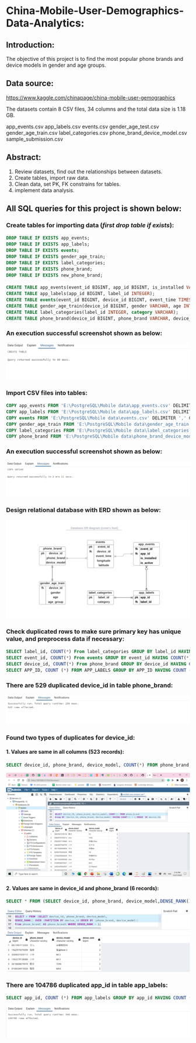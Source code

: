 # **China-Mobile-User-Demographics-Data-Analytics:**

## **Introduction:**

The objective of this project is to find the most popular phone brands and device models in gender and age groups.

## **Data source:**

https://www.kaggle.com/chinapage/china-mobile-user-gemographics

The datasets contain 8 CSV files, 34 columns and the total data size is 1.18 GB.

app_events.csv
app_labels.csv
events.csv
gender_age_test.csv
gender_age_train.csv
label_categories.csv
phone_brand_device_model.csv
sample_submission.csv

## **Abstract:**

1. Review datasets, find out the relationships between datasets.
2. Create tables, import raw data.
3. Clean data, set PK, FK constrains for tables.
4. implement data analysis.

## **All SQL queries for this project is shown below:**

### **Create tables for importing data (*first drop table if exists*):**

```SQL
DROP TABLE IF EXISTS app_events;
DROP TABLE IF EXISTS app_labels;
DROP TABLE IF EXISTS events;
DROP TABLE IF EXISTS gender_age_train;
DROP TABLE IF EXISTS label_categories;
DROP TABLE IF EXISTS phone_brand;
DROP TABLE IF EXISTS new_phone_brand;

CREATE TABLE app_events(event_id BIGINT, app_id BIGINT, is_installed VARCHAR, is_active VARCHAR);
CREATE TABLE app_labels(app_id BIGINT, label_id INTEGER);
CREATE TABLE events(event_id BIGINT, device_id BIGINT, event_time TIMESTAMP, longitude NUMERIC, latitude NUMERIC);
CREATE TABLE gender_age_train(device_id BIGINT, gender VARCHAR, age INTEGER, age_group VARCHAR);
CREATE TABLE label_categories(label_id INTEGER, category VARCHAR);
CREATE TABLE phone_brand(device_id BIGINT, phone_brand VARCHAR, device_model VARCHAR);
```

### **An execution successful screenshot shown as below:**

![](https://github.com/BaomeiW/China-Mobile-User-Demographics-Data-Analytics/blob/main/results/create%20table%20execution%20result.png)

### **Import CSV files into tables:**

```SQL
COPY app_events FROM 'E:\PostgreSQL\Mobile data\app_events.csv' DELIMITER ',' CSV HEADER; 
COPY app_labels FROM 'E:\PostgreSQL\Mobile data\app_labels.csv' DELIMITER ',' CSV HEADER;
COPY events FROM 'E:\PostgreSQL\Mobile data\events.csv' DELIMITER ',' CSV HEADER;
COPY gender_age_train FROM 'E:\PostgreSQL\Mobile data\gender_age_train.csv' DELIMITER ',' CSV HEADER;
COPY label_categories FROM 'E:\PostgreSQL\Mobile data\label_categories.csv' DELIMITER ',' CSV HEADER;
COPY phone_brand FROM 'E:\PostgreSQL\Mobile data\phone_brand_device_model.csv' DELIMITER ',' CSV HEADER;
```

### **An execution successful screenshot shown as below:**

![](https://github.com/BaomeiW/China-Mobile-User-Demographics-Data-Analytics/blob/main/results/import%20data%20execution%20result%20.png)

### **Design relational database with ERD shown as below:**

![](https://github.com/BaomeiW/China-Mobile-User-Demographics-Data-Analytics/blob/main/results/ER%20Diagram.png)

### **Check duplicated rows to make sure primary key has unique value, and preprocess data if necessary:**

```SQL
SELECT label_id, COUNT(*) From label_categories GROUP BY label_id HAVING COUNT(*) > 1;
SELECT event_id, COUNT(*) From events GROUP BY event_id HAVING COUNT(*) > 1;
SELECT device_id, COUNT(*) From phone_brand GROUP BY device_id HAVING COUNT(*) > 1;
SELECT APP_ID, COUNT (*) FROM APP_LABELS GROUP BY APP_ID HAVING COUNT (*) > 1;
```
### **There are 529 duplicated device_id in table phone_brand:**

![](https://github.com/BaomeiW/China-Mobile-User-Demographics-Data-Analytics/blob/main/results/device_id%20check.png)

### **Found two types of duplicates for device_id:**
#### 1. Values are same in all columns (523 records):

```SQL
SELECT device_id, phone_brand, device_model, COUNT(*) FROM phone_brand Group BY (device_id, phone_brand, device_model) HAVING COUNT(*) > 1 ORDER  BY device_id;
```
![](https://github.com/BaomeiW/China-Mobile-User-Demographics-Data-Analytics/blob/main/results/device_id%20duplicate%201%20.png)

#### 2. Values are same in device_id and phone_brand (6 records):

```SQL
SELECT * FROM (SELECT device_id, phone_brand, device_model,DENSE_RANK() OVER (PARTITION BY device_id ORDER BY (phone_brand, device_model)) From phone_brand) AS phone_brand1 WHERE DENSE_RANK > 1;
```
![](https://github.com/BaomeiW/China-Mobile-User-Demographics-Data-Analytics/blob/main/results/device_id%20duplicate%202.png)


### **There are 104786 duplicated app_id in table app_labels:**

```SQL
SELECT app_id, COUNT (*) FROM app_labels GROUP BY app_id HAVING COUNT (*) > 1;
```
![](https://github.com/BaomeiW/China-Mobile-User-Demographics-Data-Analytics/blob/main/results/app_id%20check.png) 




